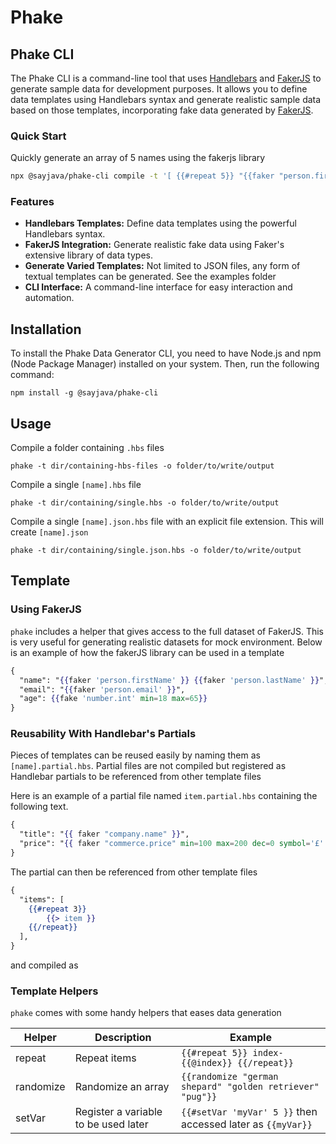# Phake

## Phake CLI

The Phake CLI is a command-line tool that uses
[Handlebars](https://handlebarsjs.com) and [FakerJS](https://fakerjs.dev) to
generate sample data for development purposes. It allows you to define data
templates using Handlebars syntax and generate realistic sample data based on
those templates, incorporating fake data generated by
[FakerJS](https://fakerjs.dev).

### Quick Start

Quickly generate an array of 5 names using the fakerjs library

```sh
npx @sayjava/phake-cli compile -t '[ {{#repeat 5}} "{{faker "person.firstName" }}" {{/repeat}} ]'
```

### Features

- **Handlebars Templates:** Define data templates using the powerful Handlebars
  syntax.
- **FakerJS Integration:** Generate realistic fake data using Faker's extensive
  library of data types.
- **Generate Varied Templates:** Not limited to JSON files, any form of textual
  templates can be generated. See the examples folder
- **CLI Interface:** A command-line interface for easy interaction and
  automation.

## Installation

To install the Phake Data Generator CLI, you need to have Node.js and npm (Node
Package Manager) installed on your system. Then, run the following command:

```shell
npm install -g @sayjava/phake-cli
```

## Usage

Compile a folder containing `.hbs` files

```shell
phake -t dir/containing-hbs-files -o folder/to/write/output
```

Compile a single `[name].hbs` file

```shell
phake -t dir/containing/single.hbs -o folder/to/write/output
```

Compile a single `[name].json.hbs` file with an explicit file extension. This
will create `[name].json`

```shell
phake -t dir/containing/single.json.hbs -o folder/to/write/output
```

## Template

### Using FakerJS

`phake` includes a helper that gives access to the full dataset of FakerJS. This
is very useful for generating realistic datasets for mock environment. Below is
an example of how the fakerJS library can be used in a template

```handlebars
{
  "name": "{{faker 'person.firstName' }} {{faker 'person.lastName' }}",
  "email": "{{faker 'person.email' }}",
  "age": {{fake 'number.int' min=18 max=65}}
}
```

### Reusability With Handlebar's Partials

Pieces of templates can be reused easily by naming them as `[name].partial.hbs`.
Partial files are not compiled but registered as Handlebar partials to be
referenced from other template files

Here is an example of a partial file named `item.partial.hbs` containing the
following text.

```hbs
{
  "title": "{{ faker "company.name" }}",
  "price": "{{ faker "commerce.price" min=100 max=200 dec=0 symbol='£' }}"
}
```

The partial can then be referenced from other template files

```hbs
{
  "items": [
    {{#repeat 3}}
        {{> item }}
    {{/repeat}}
  ],
}
```

and compiled as

### Template Helpers

`phake` comes with some handy helpers that eases data generation

| Helper    | Description                          | Example                                                     |
| --------- | ------------------------------------ | ----------------------------------------------------------- |
| repeat    | Repeat items                         | `{{#repeat 5}} index-{{@index}} {{/repeat}}`                |
| randomize | Randomize an array                   | `{{randomize "german shepard" "golden retriever" "pug"}}`   |
| setVar    | Register a variable to be used later | `{{#setVar 'myVar' 5 }}` then accessed later as `{{myVar}}` |
